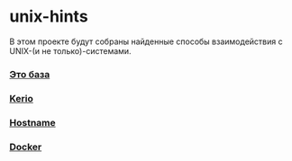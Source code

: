 # unix-hints

В этом проекте будут собраны найденные способы взаимодействия с UNIX-(и не только)-системами.

### [Это база](basic.md)

### [Kerio](kerio.md)

### [Hostname](hostname.md)

### [Docker](docker.md)
